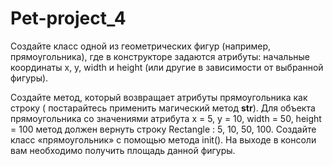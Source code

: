 # Pet-project_4

Создайте класс одной из геометрических фигур (например, прямоугольника), где в конструкторе задаются атрибуты:  начальные координаты x, y, width и height (или другие в зависимости от выбранной фигуры).

Создайте метод, который возвращает атрибуты прямоугольника как строку ( постарайтесь применить магический метод __str__). Для объекта прямоугольника со значениями атрибута x = 5, y = 10, width = 50, height = 100 метод должен вернуть строку Rectangle : 5, 10, 50, 100.
Создайте класс «прямоугольник» с помощью метода init(). На выходе в консоли вам необходимо получить площадь данной фигуры.
